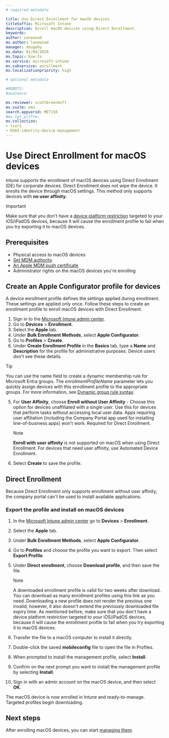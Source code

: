 ```yaml
---
# required metadata

title: Use Direct Enrollment for macOS devices
titleSuffix: Microsoft Intune
description: Enroll macOS devices using Direct Enrollment.
keywords:
author: Lenewsad
ms.author: lanewsad
manager: dougeby
ms.date: 01/04/2020
ms.topic: how-to
ms.service: microsoft-intune
ms.subservice: enrollment
ms.localizationpriority: high

# optional metadata

#ROBOTS:
#audience:

ms.reviewer: scottbreenmsft
ms.suite: ems
search.appverid: MET150
#ms.tgt_pltfrm:
ms.collection:
- tier1
- M365-identity-device-management
---
```


# Use Direct Enrollment for macOS devices

Intune supports the enrollment of macOS devices using Direct Enrollment (DE) for corporate devices. Direct Enrollment does not wipe the device. It enrolls the device through macOS settings. This method only supports devices with **no user affinity**.

> [!IMPORTANT]
> Make sure that you don't have a [device platform restriction](../enrollment/create-device-platform-restrictions.md) targeted to your iOS/iPadOS devices, because it will cause the enrollment profile to fail when you try exporting it to macOS devices.   

## Prerequisites

- Physical access to macOS devices
- [Set MDM authority](../fundamentals/mdm-authority-set.md)
- [An Apple MDM push certificate](apple-mdm-push-certificate-get.md)
 - Administrator rights on the macOS devices you're enrolling

## Create an Apple Configurator profile for devices

A device enrollment profile defines the settings applied during enrollment. These settings are applied only once. Follow these steps to create an enrollment profile to enroll macOS devices with Direct Enrollment.

1. Sign in to the [Microsoft Intune admin center](https://go.microsoft.com/fwlink/?linkid=2109431). 
1. Go to **Devices** > **Enrollment**.  
1. Select the **Apple** tab.  
1. Under **Bulk Enrollment Methods**, select **Apple Configurator**.  
1. Go to **Profiles** > **Create**.  
5. Under **Create Enrollment Profile** in the **Basics** tab, type a **Name** and **Description** for the profile for administrative purposes. Device users don't see these details.

  >[!TIP] 
  >You can use the name field to create a dynamic membership rule for Microsoft Entra groups. The *enrollmentProfileName* parameter lets you quickly assign devices with this enrollment profile to the appropriate groups. For more information, see [Dynamic group rule syntax](/azure/active-directory/enterprise-users/groups-dynamic-membership#rules-for-devices).  

5. For **User Affinity**, choose **Enroll without User Affinity** - Choose this option for devices unaffiliated with a single user. Use this for devices that perform tasks without accessing local user data. Apps requiring user affiliation (including the Company Portal app used for installing line-of-business apps) won't work. Required for Direct Enrollment.

     > [!NOTE]
     > **Enroll with user affinity** is not supported on macOS when using Direct Enrollment. For devices that need user affinity, use Automated Device Enrollment.

6. Select **Create** to save the profile.  

## Direct Enrollment
Because Direct Enrollment only supports enrollment without user affinity, the company portal can't be used to install available applications.

### Export the profile and install on macOS devices  

1. In the [Microsoft Intune admin center](https://go.microsoft.com/fwlink/?linkid=2109431) go to **Devices** > **Enrollment**.  
1. Select the **Apple** tab.  
1. Under **Bulk Enrollment Methods**, select **Apple Configurator**.  
1. Go to **Profiles** and choose the profile you want to export. Then select **Export Profile**.  
1. Under **Direct enrollment**, choose **Download profile**, and then save the file.  

     > [!NOTE]
     > A downloaded enrollment profile is valid for two weeks after download. You can download as many enrollment profiles using this link as you need. Downloading a new profile does not render the previous one invalid, however, it also doesn't extend the previously downloaded file expiry time. As mentioned before, make sure that you don't have a device platform restriction targeted to your iOS/iPadOS devices, because it will cause the enrollment profile to fail when you try exporting it to macOS devices.  
         
1. Transfer the file to a macOS computer to install it directly.
1. Double-click the saved **mobileconfig** file to open the file in Profiles.  
1. When prompted to install the management profile, select **Install**.
1. Confirm on the next prompt you want to install the management profile by selecting **Install**.
1. Sign in with an admin account on the macOS device, and then select **OK**.

The macOS device is now enrolled in Intune and ready-to-manage. Targeted profiles begin downloading.  

## Next steps

After enrolling macOS devices, you can start [managing them](../remote-actions/device-management.md).  
